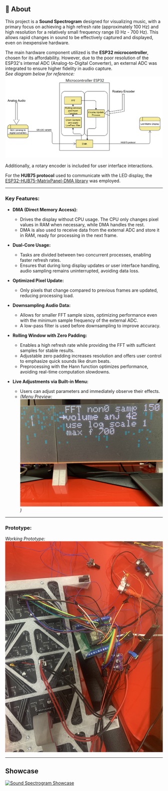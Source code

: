 ## 🚀 About

This project is a **Sound Spectrogram** designed for visualizing music, with a primary focus on achieving a high refresh rate (approximately 100 Hz) and high resolution for a relatively small frequency range (0 Hz - 700 Hz). This allows rapid changes in sound to be effectively captured and displayed, even on inexpensive hardware.

The main hardware component utilized is the **ESP32 microcontroller**, chosen for its affordability. However, due to the poor resolution of the ESP32's internal ADC (Analog-to-Digital Converter), an external ADC was integrated to ensure higher fidelity in audio capture.  
*See diagram below for reference: ![Diagram](doc/diagram.png)*

Additionally, a rotary encoder is included for user interface interactions.

For the **HUB75 protocol** used to communicate with the LED display, the [ESP32-HUB75-MatrixPanel-DMA library](https://github.com/mrcodetastic/ESP32-HUB75-MatrixPanel-DMA) was employed.

---

### Key Features:

- **DMA (Direct Memory Access):**  
  - Drives the display without CPU usage. The CPU only changes pixel values in RAM when necessary, while DMA handles the rest.  
  - DMA is also used to receive data from the external ADC and store it in RAM, ready for processing in the next frame.

- **Dual-Core Usage:**  
  - Tasks are divided between two concurrent processes, enabling faster refresh rates.  
  - Ensures that during long display updates or user interface handling, audio sampling remains uninterrupted, avoiding data loss.

- **Optimized Pixel Update:**  
  - Only pixels that change compared to previous frames are updated, reducing processing load.

- **Downsampling Audio Data:**  
  - Allows for smaller FFT sample sizes, optimizing performance even with the minimum sample frequency of the external ADC.  
  - A low-pass filter is used before downsampling to improve accuracy.

- **Rolling Window with Zero Padding:**  
  - Enables a high refresh rate while providing the FFT with sufficient samples for stable results.  
  - Adjustable zero padding increases resolution and offers user control to emphasize quick sounds like drum beats.  
  - Preprocessing with the Hann function optimizes performance, avoiding real-time computation slowdowns.

- **Live Adjustments via Built-in Menu:**  
  - Users can adjust parameters and immediately observe their effects.  
  - *(Menu Preview: ![Menu](doc/menu.JPG))*

---

### Prototype:

*Working Prototype: ![Prototype](doc/prototype.JPG)*

---

## Showcase

[![Sound Spectrogram Showcase](https://img.youtube.com/vi/mPfA6HythuQ/0.jpg)](https://youtu.be/mPfA6HythuQ "Watch the Showcase on YouTube")
